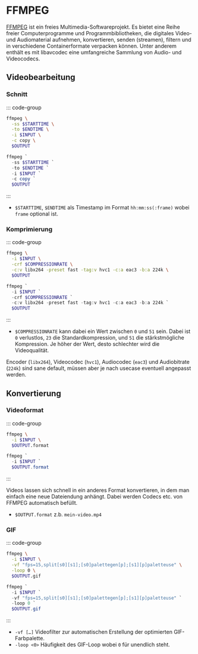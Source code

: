 # FFMPEG

[FFMPEG](https://ffmpeg.org/) ist ein freies Multimedia-Softwareprojekt. Es bietet eine Reihe freier Computerprogramme und Programmbibliotheken, die digitales Video- und Audiomaterial aufnehmen, konvertieren, senden (streamen), filtern und in verschiedene Containerformate verpacken können. Unter anderem enthält es mit libavcodec eine umfangreiche Sammlung von Audio- und Videocodecs.

## Videobearbeitung

### Schnitt

::: code-group

```sh
ffmpeg \
  -ss $STARTTIME \
  -to $ENDTIME \
  -i $INPUT \
  -c copy \
  $OUTPUT
```

```powershell
ffmpeg `
  -ss $STARTTIME `
  -to $ENDTIME `
  -i $INPUT `
  -c copy `
  $OUTPUT
```

:::

* `$STARTTIME`, `$ENDTIME` als Timestamp im Format `hh:mm:ss(:frame)` wobei `frame` optional ist.


### Komprimierung

::: code-group

```sh
ffmpeg \
  -i $INPUT \
  -crf $COMPRESSIONRATE \
  -c:v libx264 -preset fast -tag:v hvc1 -c:a eac3 -b:a 224k \
  $OUTPUT
```

```powershell
ffmpeg `
  -i $INPUT `
  -crf $COMPRESSIONRATE `
  -c:v libx264 -preset fast -tag:v hvc1 -c:a eac3 -b:a 224k `
  $OUTPUT
```

:::

* `$COMPRESSIONRATE` kann dabei ein Wert zwischen `0` und `51` sein. Dabei ist `0` verlustlos, `23` die Standardkompression, und `51` die stärkstmögliche Kompression. Je höher der Wert, desto schlechter wird die Videoqualität.

Encoder (`libx264`), Videocodec (`hvc1`), Audiocodec (`eac3`) und Audiobitrate (`224k`) sind sane default, müssen aber je nach usecase eventuell angepasst werden.


## Konvertierung

### Videoformat

::: code-group

```sh
ffmpeg \
  -i $INPUT \
  $OUTPUT.format
```

```powershell
ffmpeg `
  -i $INPUT `
  $OUTPUT.format
```

:::

Videos lassen sich schnell in ein anderes Format konvertieren, in dem man einfach eine neue Dateiendung anhängt. Dabei werden Codecs etc. von FFMPEG automatisch befüllt.

* `$OUTPUT.format` z.b. `mein-video.mp4`


### GIF

::: code-group

```sh
ffmpeg \
  -i $INPUT \
  -vf "fps=15,split[s0][s1];[s0]palettegen[p];[s1][p]paletteuse" \
  -loop 0 \
  $OUTPUT.gif
```

```powershell
ffmpeg `
  -i $INPUT `
  -vf "fps=15,split[s0][s1];[s0]palettegen[p];[s1][p]paletteuse" `
  -loop 0 `
  $OUTPUT.gif
```

:::

* `-vf […]` Videofilter zur automatischen Erstellung der optimierten GIF-Farbpalette.
* `-loop <0>` Häufigkeit des GIF-Loop wobei `0` für unendlich steht.
